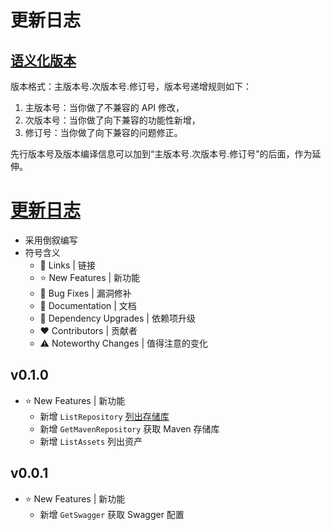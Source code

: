 # 更新日志

## [语义化版本](https://semver.org/lang/zh-CN/)

版本格式：主版本号.次版本号.修订号，版本号递增规则如下：

1. 主版本号：当你做了不兼容的 API 修改，
2. 次版本号：当你做了向下兼容的功能性新增，
3. 修订号：当你做了向下兼容的问题修正。

先行版本号及版本编译信息可以加到“主版本号.次版本号.修订号”的后面，作为延伸。

# [更新日志](#更新日志)

- 采用倒叙编写
- 符号含义
    - 📗 Links | 链接
    - ⭐ New Features | 新功能
    - 🐞 Bug Fixes | 漏洞修补
    - 📔 Documentation | 文档
    - 🔨 Dependency Upgrades | 依赖项升级
    - ❤ Contributors | 贡献者
    - ⚠️ Noteworthy Changes | 值得注意的变化

## v0.1.0

- ⭐ New Features | 新功能
    - 新增 `ListRepository`
      [列出存储库](https://help.sonatype.com/repomanager3/integrations/rest-and-integration-api/repositories-api)
    - 新增 `GetMavenRepository` 获取 Maven 存储库
    - 新增 `ListAssets` 列出资产

## v0.0.1

- ⭐ New Features | 新功能
    - 新增 `GetSwagger` 获取 Swagger 配置
